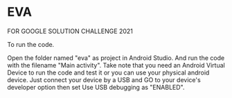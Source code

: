 # EVA
FOR GOOGLE SOLUTION CHALLENGE 2021

To run the code.

Open the folder named "eva" as project in Android Studio. And run the code with the filename "Main activity".  Take note that you need an Android Virtual Device to run the code and test it or you can use your physical android device. Just connect your device by a USB and GO to your device's  developer option then set Use USB  debugging as "ENABLED".
